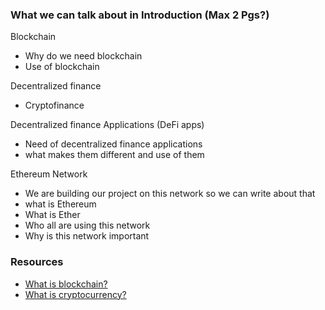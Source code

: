 ### What we can talk about in Introduction (Max 2 Pgs?)
Blockchain
- Why do we need blockchain
- Use of blockchain

Decentralized finance
- Cryptofinance

Decentralized finance Applications (DeFi apps)
- Need of decentralized finance applications
- what makes them different and use of them

Ethereum Network
- We are building our project on this network so we can write about that
- what is Ethereum
- What is Ether
- Who all are using this network
- Why is this network important

### Resources
- [What is blockchain?](https://www.investopedia.com/terms/b/blockchain.asp)
- [What is cryptocurrency?](https://www.youtube.com/watch?v=VYWc9dFqROI)